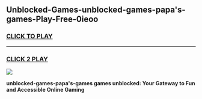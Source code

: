 
## Unblocked-Games-unblocked-games-papa's-games-Play-Free-0ieoo
<h3>
<a href="https://premium76.site?title=unblocked-games-papa's-games&ref=10A">CLICK TO PLAY</a></h3>
<hr>

<h3>
<a href="https://premium76.site?title=unblocked-games-papa's-games&ref=10A">CLICK 2 PLAY</a>
  
</h3>

<a href="https://premium76.site?title=unblocked-games-papa's-games&ref=10A"><img src="https://clearcache.store/games.png"></a>


**unblocked-games-papa's-games games unblocked: Your Gateway to Fun and Accessible Online Gaming**
